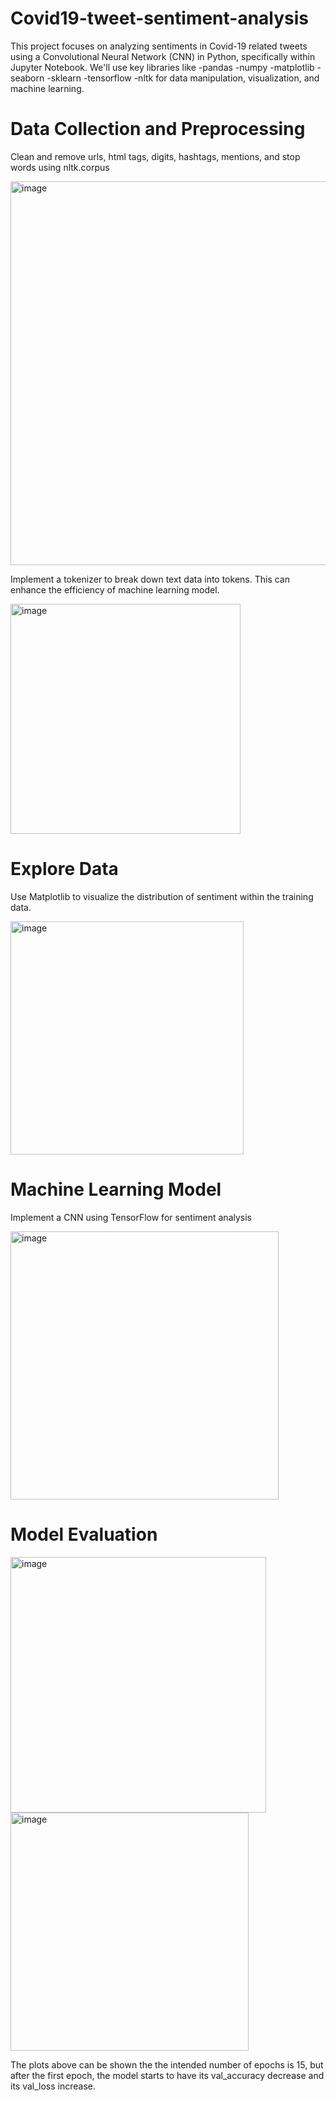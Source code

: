 # Covid19-tweet-sentiment-analysis
This project focuses on analyzing sentiments in Covid-19 related tweets using a Convolutional Neural Network (CNN) in Python, specifically within Jupyter Notebook. We'll use key libraries like 
-pandas 
-numpy
-matplotlib
-seaborn
-sklearn 
-tensorflow 
-nltk
for data manipulation, visualization, and machine learning.

# Data Collection and Preprocessing
Clean and remove urls, html tags, digits, hashtags, mentions, and stop words using nltk.corpus

<img width="614" alt="image" src="https://github.com/march250602/Covid19-tweet-sentiment-analysis/assets/68798300/57da4a75-9852-4e00-8071-d64a127aec9f">

Implement a tokenizer to break down text data into tokens. This can enhance the efficiency of machine learning model.

<img width="368" alt="image" src="https://github.com/march250602/Covid19-tweet-sentiment-analysis/assets/68798300/39c77e7c-5682-42b7-ae0f-478ced545979">



# Explore Data
Use Matplotlib to visualize the distribution of sentiment within the training data.

<img width="373" alt="image" src="https://github.com/march250602/Covid19-tweet-sentiment-analysis/assets/68798300/9787bda7-c0b9-42b3-b022-16c89aef9ad4">

# Machine Learning Model
Implement a CNN using TensorFlow for sentiment analysis

<img width="429" alt="image" src="https://github.com/march250602/Covid19-tweet-sentiment-analysis/assets/68798300/4800364d-35d6-446f-ad5e-de550e772b93">

# Model Evaluation
<img width="409" alt="image" src="https://github.com/march250602/Covid19-tweet-sentiment-analysis/assets/68798300/4a410dad-d587-445d-ba5e-21a36551f453">

<img width="381" alt="image" src="https://github.com/march250602/Covid19-tweet-sentiment-analysis/assets/68798300/fc18c35f-8048-4c3a-93e0-92816821e030">

The plots above can be shown the the intended number of epochs is 15, but after the first epoch, the model starts to have its val_accuracy decrease and its val_loss increase.

